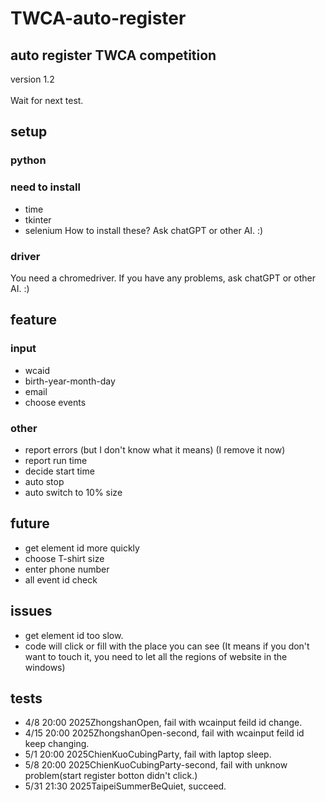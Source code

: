 # TWCA-auto-register
## auto register TWCA competition
version 1.2 <br></br>
Wait for next test.
## setup
### python
### need to install
- time
- tkinter
- selenium
How to install these?
Ask chatGPT or other AI. :)
### driver
You need a chromedriver.
If you have any problems, ask chatGPT or other AI. :)
## feature
### input
- wcaid
- birth-year-month-day
- email
- choose events
### other
- report errors (but I don't know what it means) (I remove it now)
- report run time
- decide start time
- auto stop
- auto switch to 10% size

## future
- get element id more quickly
- choose T-shirt size
- enter phone number
- all event id check

## issues
- get element id too slow.
- code will click or fill with the place you can see (It means if you don't want to touch it, you need to let all the regions of website in the windows)

## tests
 - 4/8 20:00 2025ZhongshanOpen, fail with wcainput feild id change.
 - 4/15 20:00 2025ZhongshanOpen-second, fail with wcainput feild id keep changing.
 - 5/1 20:00 2025ChienKuoCubingParty, fail with laptop sleep.
 - 5/8 20:00 2025ChienKuoCubingParty-second, fail with unknow problem(start register botton didn't click.)
 - 5/31 21:30 2025TaipeiSummerBeQuiet, succeed.
